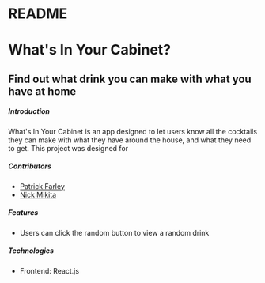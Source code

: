 # README

<h1>What's In Your Cabinet?</h1>
<h2>Find out what drink you can make with what you have at home</h2>

<h5>Introduction</h5>
<p>What's In Your Cabinet is an app designed to let users know all the cocktails they can make with what they have around the house, and what they need to get. This project was designed for </p>

<h5>Contributors</h5>
<ul>
  <li><a href="https://github.com/PatrickDennisFarley">Patrick Farley</a></li>
  <li><a href="https://github.com/nm357">Nick Mikita</a></li>
</ul>

<h5>Features</h5>
<ul>
<li>Users can click the random button to view a random drink</li>
</ul>

<h5>Technologies</h5>
<ul>
<li>Frontend: React.js</li>
</ul>
